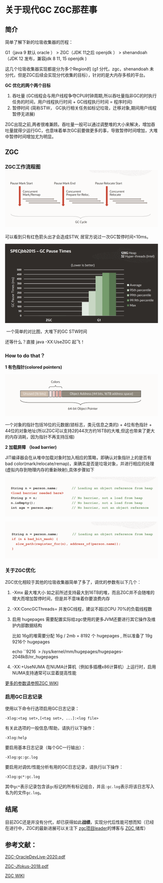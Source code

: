 # 关于现代GC ZGC那茬事

## 简介

简单了解下新的垃圾收集器的历程：

G1（java 9 默认 oracle ） >  ZGC（JDK 11之后 openjdk ） >  shenandoah（JDK 12 发布，兼容jdk 8 11, 15 openjdk ) 

这几个垃圾收集器实现都是分为多个Region的 (g1 分代，zgc，shenandoah 未分代，但是ZGC后续会实现分代收集的目标），针对的是大内存多核的平台。

**GC 优化的两个两个目标**

1. 吞吐量 (GC线程会与用户线程争夺CPU时钟周期,所以吞吐量指非GC的时执行任务的时间，用户线程执行时间 + GC线程执行时间 = 程序时间)
2. 暂停时间 (简称STW， GC执行相关任务如标记垃圾，迁移对象,期间用户线程暂停无进展) 

ZGC出现之前,两者很难兼顾。吞吐量一般可以通过调整堆的大小来解决，增加吞吐量就得少运行GC，也意味着单次GC前要做更多的事，导致暂停时间增加，大堆中暂停时间增加尤为明显。

## ZGC

### ZGC工作流程图![](..\images\zgc-1.png)

可以看到只有红色箭头出才会造成STW, 居官方说过一次GC暂停时间<10ms。

![一个简单的对比图](..\images\zgc-0.png)

​																一个简单的对比图，大堆下的GC STW时间

还等什么？直接 java -XX:UseZGC 起飞！

### How to do that？

**1 有色指针(colored pointers)**

![](..\images\zgc-2.png)

一个对象的指针包括16位的元数据(锁标志，类元信息之类的) + 4位有色指针 + 44位的对象地址(所以ZGC可以支持2的44次方约16TB的大堆,但这也带来了更大的内存消耗，因为指针不再支持压缩)

**2 加载屏障 （load barrier)**

JIT编译器会在从堆中加载对象时加入相应的策略，即确认对象指针上的是否有bad color(mark/relocate/remap)，来确实是否是垃圾对象，并进行相应的处理(虚拟内存到物理内存的重新映射),具体步骤如下

![](..\images\zgc-3.png)

![](..\images\zgc-4.png)



### 关于ZGC优化

ZGC优化相较于其他的垃圾收集器简单了多了，调优的参数有以下几个：

1.  -Xmx<size> 最大堆大小 如之前所述支持最大到16TB的堆，而且ZGC并不会随堆的增大而增加暂停时间，但是并不意味着你要浪费内存

2.  -XX:ConcGCThreads=<numbers>  并发GC线程，建议不超过CPU 70%的负载线程数

3. 启用 hugepages   需要配置实际给zgc使用的更多JVM还要进行其它操作及维护内部数据结构

   比如 16g的堆需要分配 16g / 2mb = 8192 个 hugepages , 所以准备了 19g  9216个 hugepages 
   
   echo ``9216` `> /sys/kernel/mm/hugepages/hugepages-2048kB/nr_hugepages
   
4.  -XX:+UseNUMA  在NUMA计算机（例如多插槽x86计算机）上运行时，启用NUMA支持通常可以显着提高性能

 [更多的参数请参照ZGC WIKI](https://wiki.openjdk.java.net/display/zgc/Main#Main-Configuration&Tuning)

### 启用GC日志记录

使用以下命令行选项启用GC日志记录：

```shell
-Xlog:<tag set>,[<tag set>, ...]:<log file>
```

有关此选项的一般信息/帮助，请执行以下操作：

```shell
-Xlog:help
```

要启用基本日志记录（每个GC一行输出）：

```shell
-Xlog:gc:gc.log
```

要启用对调优/性能分析有用的GC日志记录，请执行以下操作：

```shell
-Xlog:gc*:gc.log
```

其中`gc*`表示记录包含该`gc`标记的所有标记组合，并且`:gc.log`表示将该日志写入名为的文件`gc.log`。



## 结尾

目前ZGC还是并没有分代，却已获得如此**战绩**，实现分代后性能可想而知（已经在进行中，ZGC的最新进展可以关注下 [zgc项目leader](https://malloc.se/)的博客与 [ZGC ](https://github.com/openjdk/jdk/tree/master/src/hotspot/share/gc/z)储库）



## 参考文献：

[ZGC-OracleDevLive-2020.pdf](../pdf/ZGC-OracleDevLive-2020.pdf)

[ZGC-Jfokus-2018.pdf](..\pdf\ZGC-Jfokus-2018.pdf)

[ZGC WIKI](https://wiki.openjdk.java.net/display/zgc/Main)



